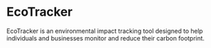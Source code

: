 # EcoTracker
EcoTracker is an environmental impact tracking tool designed to help individuals and businesses monitor and reduce their carbon footprint. 
